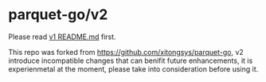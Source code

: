 # parquet-go/v2

Please read [v1 README.md](READMEv1.md) first.

This repo was forked from https://github.com/xitongsys/parquet-go, v2 introduce incompatible changes that can benifit future enhancements, it is experienmetal at the moment, please take into consideration before using it.

